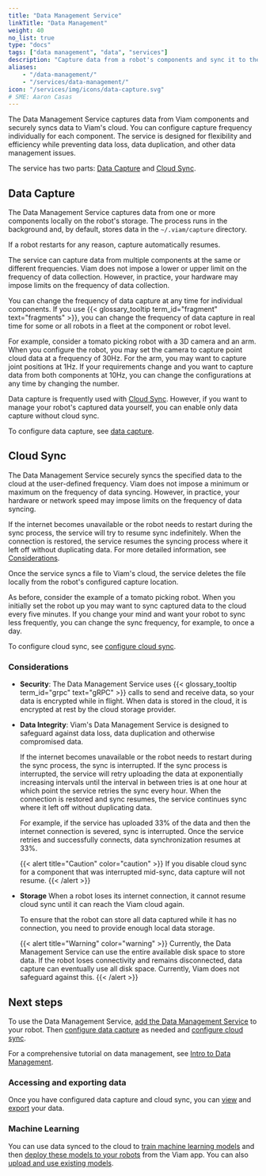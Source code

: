 ```yaml
---
title: "Data Management Service"
linkTitle: "Data Management"
weight: 40
no_list: true
type: "docs"
tags: ["data management", "data", "services"]
description: "Capture data from a robot's components and sync it to the cloud."
aliases:
    - "/data-management/"
    - "/services/data-management/"
icon: "/services/img/icons/data-capture.svg"
# SME: Aaron Casas
---
```


The Data Management Service captures data from Viam components and securely syncs data to Viam's cloud.
You can configure capture frequency individually for each component.
The service is designed for flexibility and efficiency while preventing data loss, data duplication, and other data management issues.

The service has two parts: [Data Capture](#data-capture) and [Cloud Sync](#cloud-sync).

## Data Capture

The Data Management Service captures data from one or more components locally on the robot's storage.
The process runs in the background and, by default, stores data in the `~/.viam/capture` directory.

If a robot restarts for any reason, capture automatically resumes.

The service can capture data from multiple components at the same or different frequencies.
Viam does not impose a lower or upper limit on the frequency of data collection.
However, in practice, your hardware may impose limits on the frequency of data collection.

You can change the frequency of data capture at any time for individual components.
If you use {{< glossary_tooltip term_id="fragment" text="fragments" >}}, you can change the frequency of data capture in real time for some or all robots in a fleet at the component or robot level.

For example, consider a tomato picking robot with a 3D camera and an arm.
When you configure the robot, you may set the camera to capture point cloud data at a frequency of 30Hz.
For the arm, you may want to capture joint positions at 1Hz.
If your requirements change and you want to capture data from both components at 10Hz, you can change the configurations at any time by changing the number.

Data capture is frequently used with [Cloud Sync](#cloud-sync).
However, if you want to manage your robot's captured data yourself, you can enable only data capture without cloud sync.

To configure data capture, see [data capture](../data/configure-data-capture/).

## Cloud Sync

The Data Management Service securely syncs the specified data to the cloud at the user-defined frequency.
Viam does not impose a minimum or maximum on the frequency of data syncing.
However, in practice, your hardware or network speed may impose limits on the frequency of data syncing.

If the internet becomes unavailable or the robot needs to restart during the sync process, the service will try to resume sync indefinitely.
When the connection is restored, the service resumes the syncing process where it left off without duplicating data.
For more detailed information, see [Considerations](#considerations).

Once the service syncs a file to Viam's cloud, the service deletes the file locally from the robot's configured capture location.

As before, consider the example of a tomato picking robot.
When you initially set the robot up you may want to sync captured data to the cloud every five minutes.
If you change your mind and want your robot to sync less frequently, you can change the sync frequency, for example, to once a day.

To configure cloud sync, see [configure cloud sync](../data/configure-cloud-sync/).

### Considerations

- **Security**: The Data Management Service uses {{< glossary_tooltip term_id="grpc" text="gRPC" >}} calls to send and receive data, so your data is encrypted while in flight.
  When data is stored in the cloud, it is encrypted at rest by the cloud storage provider.

- **Data Integrity**: Viam's Data Management Service is designed to safeguard against data loss, data duplication and otherwise compromised data.

    If the internet becomes unavailable or the robot needs to restart during the sync process, the sync is interrupted.
    If the sync process is interrupted, the service will retry uploading the data at exponentially increasing intervals until the interval in between tries is at one hour at which point the service retries the sync every hour.
    When the connection is restored and sync resumes, the service continues sync where it left off without duplicating data.

    For example, if the service has uploaded 33% of the data and then the internet connection is severed, sync is interrupted.
    Once the service retries and successfully connects, data synchronization resumes at 33%.

    {{< alert title="Caution" color="caution" >}}
If you disable cloud sync for a component that was interrupted mid-sync, data capture will not resume.
    {{< /alert >}}

<!-- TODO(npentrel): uncomment once implemented
- **Bandwidth**: Viam’s data synchronization is designed with bandwidth limitations in mind.
    The Data Management Service compresses data before sending it over the network.
    Currently, you cannot control the amount of bandwidth Viam's data synchronization processes uses. -->

- **Storage** When a robot loses its internet connection, it cannot resume cloud sync until it can reach the Viam cloud again.

    To ensure that the robot can store all data captured while it has no connection, you need to provide enough local data storage.

    {{< alert title="Warning" color="warning" >}}
Currently, the Data Management Service can use the entire available disk space to store data.
If the robot loses connectivity and remains disconnected, data capture can eventually use all disk space.
Currently, Viam does not safeguard against this.
    {{< /alert >}}

## Next steps

To use the Data Management Service, [add the Data Management Service](configure-data-capture/#add-the-data-management-service) to your robot.
Then [configure data capture](configure-data-capture/) as needed and [configure cloud sync](configure-cloud-sync/).

For a comprehensive tutorial on data management, see [Intro to Data Management](../../tutorials/services/data-management-tutorial/).

### Accessing and exporting data

Once you have configured data capture and cloud sync, you can [view](../../manage/data/view/) and [export](../../manage/data/export/) your data.

### Machine Learning

You can use data synced to the cloud to [train machine learning models](../../manage/ml/train-model/) and then [deploy these models to your robots](../../services/ml/) from the Viam app.
You can also [upload and use existing models](../../manage/ml/upload-model/).
